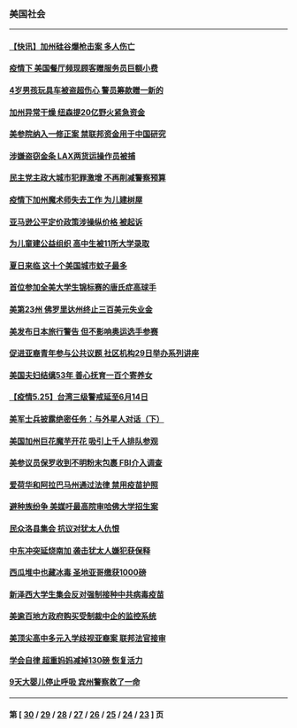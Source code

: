 ### 美国社会
---
#### [【快讯】加州硅谷爆枪击案 多人伤亡](../../pages/ncid1078160/n12977557.md) 
#### [疫情下 美国餐厅频现顾客赠服务员巨额小费](../../pages/ncid1078160/n12977272.md) 
#### [4岁男孩玩具车被盗超伤心 警员筹款赠一新的](../../pages/ncid1078160/n12976273.md) 
#### [加州异常干燥 纽森提20亿野火紧急资金](../../pages/ncid1078160/n12976173.md) 
#### [美参院纳入一修正案 禁联邦资金用于中国研究](../../pages/ncid1078160/n12975635.md) 
#### [涉嫌盗窃金条 LAX两货运操作员被捕](../../pages/ncid1078160/n12975665.md) 
#### [民主党主政大城市犯罪激增 不再削减警察预算](../../pages/ncid1078160/n12975420.md) 
#### [疫情下加州魔术师失去工作 为儿建树屋](../../pages/ncid1078160/n12974564.md) 
#### [亚马逊公平定价政策涉操纵价格 被起诉](../../pages/ncid1078160/n12975095.md) 
#### [为儿童建公益组织 高中生被11所大学录取](../../pages/ncid1078160/n12974260.md) 
#### [夏日来临 这十个美国城市蚊子最多](../../pages/ncid1078160/n12974952.md) 
#### [首位参加全美大学生锦标赛的唐氏症高球手](../../pages/ncid1078160/n12974506.md) 
#### [美第23州 佛罗里达州终止三百美元失业金](../../pages/ncid1078160/n12974822.md) 
#### [美发布日本旅行警告 但不影响奥运选手参赛](../../pages/ncid1078160/n12974651.md) 
#### [促进亚裔青年参与公共议题 社区机构29日举办系列讲座](../../pages/ncid1078160/n12972384.md) 
#### [美国夫妇结缡53年 善心抚育一百个寄养女](../../pages/ncid1078160/n12974366.md) 
#### [【疫情5.25】台湾三级警戒延至6月14日](../../pages/ncid1078160/n12974009.md) 
#### [美军士兵披露绝密任务：与外星人对话（下）](../../pages/ncid1078160/n12973922.md) 
#### [美国加州巨花魔芋开花 吸引上千人排队参观](../../pages/ncid1078160/n12973558.md) 
#### [美参议员保罗收到不明粉末包裹 FBI介入调查](../../pages/ncid1078160/n12973731.md) 
#### [爱荷华和阿拉巴马州通过法律 禁用疫苗护照](../../pages/ncid1078160/n12973501.md) 
#### [避种族纷争 美媒吁最高院审哈佛大学招生案](../../pages/ncid1078160/n12973228.md) 
#### [民众洛县集会 抗议对犹太人仇恨](../../pages/ncid1078160/n12973332.md) 
#### [中东冲突延烧南加 袭击犹太人嫌犯获保释](../../pages/ncid1078160/n12973234.md) 
#### [西瓜堆中也藏冰毒 圣地亚哥缴获1000磅](../../pages/ncid1078160/n12973105.md) 
#### [新泽西大学生集会反对强制接种中共病毒疫苗](../../pages/ncid1078160/n12973052.md) 
#### [美逾百地方政府购买受制裁中企的监控系统](../../pages/ncid1078160/n12972608.md) 
#### [美顶尖高中多元入学歧视亚裔案 联邦法官接审](../../pages/ncid1078160/n12972425.md) 
#### [学会自律 超重妈妈减掉130磅 恢复活力](../../pages/ncid1078160/n12972044.md) 
#### [9天大婴儿停止呼吸 宾州警察救了一命](../../pages/ncid1078160/n12972014.md) 

---
#### 第 [ [30](./30.md) / [29](./29.md) / [28](./28.md) / [27](./27.md) / [26](./26.md) / [25](./25.md) / [24](./24.md) / [23](./23.md) ] 页
